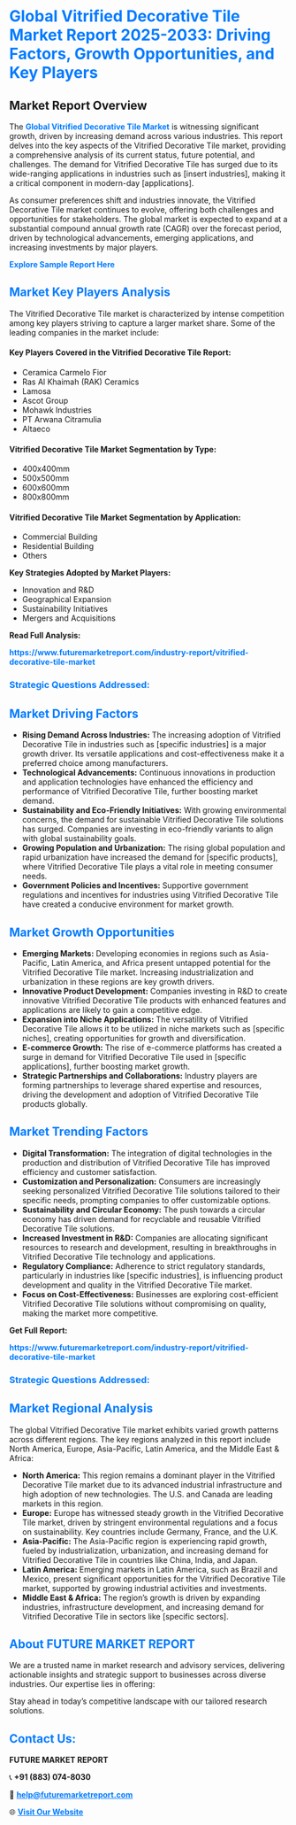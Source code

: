 <h1 style="color: #007BFF;">Global Vitrified Decorative Tile Market Report 2025-2033: Driving Factors, Growth Opportunities, and Key Players</h1>

<section id="overview">
<h2>Market Report Overview</h2>
<p>The <a href="https://www.futuremarketreport.com/industry-report/vitrified-decorative-tile-market" style="color: #007BFF; text-decoration: none;"><strong>Global Vitrified Decorative Tile Market</strong></a> is witnessing significant growth, driven by increasing demand across various industries. This report delves into the key aspects of the Vitrified Decorative Tile market, providing a comprehensive analysis of its current status, future potential, and challenges. The demand for Vitrified Decorative Tile has surged due to its wide-ranging applications in industries such as [insert industries], making it a critical component in modern-day [applications].</p>
<p>As consumer preferences shift and industries innovate, the Vitrified Decorative Tile market continues to evolve, offering both challenges and opportunities for stakeholders. The global market is expected to expand at a substantial compound annual growth rate (CAGR) over the forecast period, driven by technological advancements, emerging applications, and increasing investments by major players.</p>
</section>

<section id="overview">
<p><a href="https://www.futuremarketreport.com/request-sample/reportId=114615" style="color: #007BFF; text-decoration: none;"><strong>Explore Sample Report Here</strong></a></p>
</section>

<section id="key-players">
<h2 style="color: #007BFF;">Market Key Players Analysis</h2>
<p>The Vitrified Decorative Tile market is characterized by intense competition among key players striving to capture a larger market share. Some of the leading companies in the market include:</p>
<h4>Key Players Covered in the Vitrified Decorative Tile Report:</h4>
<ul><li>Ceramica Carmelo Fior</li><li>Ras Al Khaimah (RAK) Ceramics</li><li>Lamosa</li><li>Ascot Group</li><li>Mohawk Industries</li><li>PT Arwana Citramulia</li><li>Altaeco</li></ul>
<h4>Vitrified Decorative Tile Market Segmentation by Type:</h4>
<ul><li>400x400mm</li><li>500x500mm</li><li>600x600mm</li><li>800x800mm</li></ul>

<h4>Vitrified Decorative Tile Market Segmentation by Application:</h4>
<ul><li>Commercial Building</li><li>Residential Building</li><li>Others</li></ul>
<p><strong>Key Strategies Adopted by Market Players:</strong></p>
<ul>
<li>Innovation and R&D</li>
<li>Geographical Expansion</li>
<li>Sustainability Initiatives</li>
<li>Mergers and Acquisitions</li>
</ul>
</section>

<section>
<p><strong>Read Full Analysis: </strong></p><a href="https://www.futuremarketreport.com/industry-report/vitrified-decorative-tile-market" style="color: #007BFF; text-decoration: none;"><strong>https://www.futuremarketreport.com/industry-report/vitrified-decorative-tile-market</strong></a>
<h3 style="color: #007BFF;">Strategic Questions Addressed:</h3>
</section>

<section id="driving-factors">
<h2 style="color: #007BFF;">Market Driving Factors</h2>
<ul>
<li><strong>Rising Demand Across Industries:</strong> The increasing adoption of Vitrified Decorative Tile in industries such as [specific industries] is a major growth driver. Its versatile applications and cost-effectiveness make it a preferred choice among manufacturers.</li>
<li><strong>Technological Advancements:</strong> Continuous innovations in production and application technologies have enhanced the efficiency and performance of Vitrified Decorative Tile, further boosting market demand.</li>
<li><strong>Sustainability and Eco-Friendly Initiatives:</strong> With growing environmental concerns, the demand for sustainable Vitrified Decorative Tile solutions has surged. Companies are investing in eco-friendly variants to align with global sustainability goals.</li>
<li><strong>Growing Population and Urbanization:</strong> The rising global population and rapid urbanization have increased the demand for [specific products], where Vitrified Decorative Tile plays a vital role in meeting consumer needs.</li>
<li><strong>Government Policies and Incentives:</strong> Supportive government regulations and incentives for industries using Vitrified Decorative Tile have created a conducive environment for market growth.</li>
</ul>
</section>

<section id="growth-opportunities">
<h2 style="color: #007BFF;">Market Growth Opportunities</h2>
<ul>
<li><strong>Emerging Markets:</strong> Developing economies in regions such as Asia-Pacific, Latin America, and Africa present untapped potential for the Vitrified Decorative Tile market. Increasing industrialization and urbanization in these regions are key growth drivers.</li>
<li><strong>Innovative Product Development:</strong> Companies investing in R&D to create innovative Vitrified Decorative Tile products with enhanced features and applications are likely to gain a competitive edge.</li>
<li><strong>Expansion into Niche Applications:</strong> The versatility of Vitrified Decorative Tile allows it to be utilized in niche markets such as [specific niches], creating opportunities for growth and diversification.</li>
<li><strong>E-commerce Growth:</strong> The rise of e-commerce platforms has created a surge in demand for Vitrified Decorative Tile used in [specific applications], further boosting market growth.</li>
<li><strong>Strategic Partnerships and Collaborations:</strong> Industry players are forming partnerships to leverage shared expertise and resources, driving the development and adoption of Vitrified Decorative Tile products globally.</li>
</ul>
</section>

<section id="trending-factors">
<h2 style="color: #007BFF;">Market Trending Factors</h2>
<ul>
<li><strong>Digital Transformation:</strong> The integration of digital technologies in the production and distribution of Vitrified Decorative Tile has improved efficiency and customer satisfaction.</li>
<li><strong>Customization and Personalization:</strong> Consumers are increasingly seeking personalized Vitrified Decorative Tile solutions tailored to their specific needs, prompting companies to offer customizable options.</li>
<li><strong>Sustainability and Circular Economy:</strong> The push towards a circular economy has driven demand for recyclable and reusable Vitrified Decorative Tile solutions.</li>
<li><strong>Increased Investment in R&D:</strong> Companies are allocating significant resources to research and development, resulting in breakthroughs in Vitrified Decorative Tile technology and applications.</li>
<li><strong>Regulatory Compliance:</strong> Adherence to strict regulatory standards, particularly in industries like [specific industries], is influencing product development and quality in the Vitrified Decorative Tile market.</li>
<li><strong>Focus on Cost-Effectiveness:</strong> Businesses are exploring cost-efficient Vitrified Decorative Tile solutions without compromising on quality, making the market more competitive.</li>
</ul>
</section>

<section>
<p><strong>Get Full Report: </strong></p><a href="https://www.futuremarketreport.com/industry-report/vitrified-decorative-tile-market" style="color: #007BFF; text-decoration: none;"><strong>https://www.futuremarketreport.com/industry-report/vitrified-decorative-tile-market</strong></a>
<h3 style="color: #007BFF;">Strategic Questions Addressed:</h3>
</section>


<section id="regional-analysis">
<h2 style="color: #007BFF;">Market Regional Analysis</h2>
<p>The global Vitrified Decorative Tile market exhibits varied growth patterns across different regions. The key regions analyzed in this report include North America, Europe, Asia-Pacific, Latin America, and the Middle East & Africa:</p>
<ul>
<li><strong>North America:</strong> This region remains a dominant player in the Vitrified Decorative Tile market due to its advanced industrial infrastructure and high adoption of new technologies. The U.S. and Canada are leading markets in this region.</li>
<li><strong>Europe:</strong> Europe has witnessed steady growth in the Vitrified Decorative Tile market, driven by stringent environmental regulations and a focus on sustainability. Key countries include Germany, France, and the U.K.</li>
<li><strong>Asia-Pacific:</strong> The Asia-Pacific region is experiencing rapid growth, fueled by industrialization, urbanization, and increasing demand for Vitrified Decorative Tile in countries like China, India, and Japan.</li>
<li><strong>Latin America:</strong> Emerging markets in Latin America, such as Brazil and Mexico, present significant opportunities for the Vitrified Decorative Tile market, supported by growing industrial activities and investments.</li>
<li><strong>Middle East & Africa:</strong> The region’s growth is driven by expanding industries, infrastructure development, and increasing demand for Vitrified Decorative Tile in sectors like [specific sectors].</li>
</ul>
</section>

<footer>
<h2 style="color: #007BFF;">About FUTURE MARKET REPORT</h2>
<p>We are a trusted name in market research and advisory services, delivering actionable insights and strategic support to businesses across diverse industries. Our expertise lies in offering:</p>

<p>Stay ahead in today’s competitive landscape with our tailored research solutions.</p>

<h2 style="color: #007BFF;">Contact Us:</h2>
<p><strong>FUTURE MARKET REPORT</strong></p>
<p>📞 <strong>+91 (883) 074-8030</strong></p>
<p>📧 <strong><a href="mailto:help@futuremarketreport.com" style="color: #007BFF;">help@futuremarketreport.com</a></strong></p>
<p>🌐 <strong><a href="https://www.futuremarketreport.com/" style="color: #007BFF;">Visit Our Website</a></strong></p>
</footer>